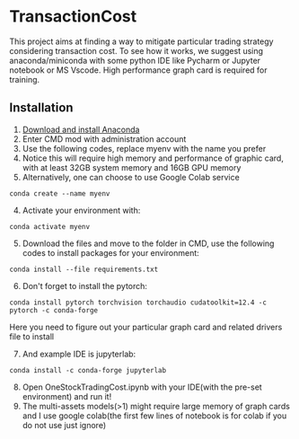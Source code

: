 # TransactionCost
This project aims at finding a way to mitigate particular trading strategy considering transaction cost. To see how it works, we suggest using anaconda/miniconda with some python IDE like Pycharm or Jupyter notebook or MS Vscode. High performance graph card is required for training.

## Installation

1. [Download and install Anaconda](https://www.anaconda.com/products/individual)
2. Enter CMD mod with administration account
3. Use the following codes, replace myenv with the name you prefer
3. Notice this will require high memory and performance of graphic card, with at least 32GB system memory and 16GB GPU memory
4. Alternatively, one can choose to use Google Colab service
  ```
  conda create --name myenv
  ```
4. Activate your environment with:
  ```
  conda activate myenv
  ```
5. Download the files and move to the folder in CMD, use the following codes to install packages for your environment:
  ```
  conda install --file requirements.txt
  ```
6. Don't forget to install the pytorch:
```
conda install pytorch torchvision torchaudio cudatoolkit=12.4 -c pytorch -c conda-forge
```
Here you need to figure out your particular graph card and related drivers file to install

7. And example IDE is jupyterlab:
```
conda install -c conda-forge jupyterlab
```
8. Open OneStockTradingCost.ipynb with your IDE(with the pre-set environment) and run it!
9. The multi-assets models(>1) might require large memory of graph cards and I use google colab(the first few lines of notebook is for colab if you do not use just ignore)
